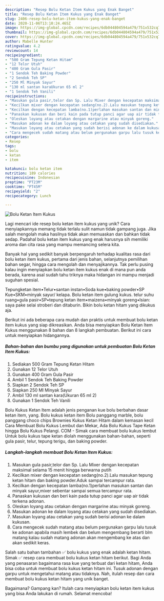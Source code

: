 ```yaml
---
description: "Resep Bolu Ketan Item Kukus yang Enak Banget"
title: "Resep Bolu Ketan Item Kukus yang Enak Banget"
slug: 2406-resep-bolu-ketan-item-kukus-yang-enak-banget
date: 2020-11-06T13:10:24.465Z
image: https://img-global.cpcdn.com/recipes/6db044804594a479/751x532cq70/bolu-ketan-item-kukus-foto-resep-utama.jpg
thumbnail: https://img-global.cpcdn.com/recipes/6db044804594a479/751x532cq70/bolu-ketan-item-kukus-foto-resep-utama.jpg
cover: https://img-global.cpcdn.com/recipes/6db044804594a479/751x532cq70/bolu-ketan-item-kukus-foto-resep-utama.jpg
author: Mabelle Hunter
ratingvalue: 4.2
reviewcount: 14
recipeingredient:
- "500 Gram Tepung Ketan Hitam"
- "12 Telor Utuh"
- "400 Gram Gula Pasir"
- "1 Sendok Teh Baking Powder"
- "2 Sendok Teh SP"
- "250 Ml Minyak Sayur"
- "130 ml santan karaUkuran 65 ml 2"
- "1 Sendok Teh Vanili"
recipeinstructions:
- "Masukan gula pasir,telor dan Sp. Lalu Mixer dengan kecepatan maksimal selama 15 menit hingga berwarna putih"
- "Kecilkan mixer dengan kecepatan sedang(no.2).Lalu masukan tepung ketan hitam dan baking powder.Aduk sampai tercampur rata."
- "Kecilkan dengan kecepatan lamba(no.1)perlahan masukan santan dan minyak sayur,mixer sebentar sampai semua tercampur rata."
- "Panaskan kukusan dan beri kain pada tutup panci agar uap air tidak terkena adonan."
- "Oleskan loyang atau cetakan dengan margarine atau minyak goreng."
- "Masukan adonan ke dalam loyang atau cetakan yang sudah disediakan."
- "Masukan loyang atau cetakan yang sudah berisi adonan ke dalam kukusan."
- "Cara mengecek sudah matang atau belum pergunakan garpu lalu tusuk ke adonan apabila masih lembek dan belum mengembang berarti blm matang kalau sudah matang adonan akan mengembang ke atas dan akan sedikit keras."
categories:
- Resep
tags:
- bolu
- ketan
- item

katakunci: bolu ketan item 
nutrition: 189 calories
recipecuisine: Indonesian
preptime: "PT23M"
cooktime: "PT45M"
recipeyield: "2"
recipecategory: Lunch

---
```



![Bolu Ketan Item Kukus](https://img-global.cpcdn.com/recipes/6db044804594a479/751x532cq70/bolu-ketan-item-kukus-foto-resep-utama.jpg)

Lagi mencari ide resep bolu ketan item kukus yang unik? Cara menyiapkannya memang tidak terlalu sulit namun tidak gampang juga. Jika salah mengolah maka hasilnya tidak akan memuaskan dan bahkan tidak sedap. Padahal bolu ketan item kukus yang enak harusnya sih memiliki aroma dan cita rasa yang mampu memancing selera kita.

Banyak hal yang sedikit banyak berpengaruh terhadap kualitas rasa dari bolu ketan item kukus, pertama dari jenis bahan, selanjutnya pemilihan bahan segar, hingga cara mengolah dan menyajikannya. Tak perlu pusing kalau ingin menyiapkan bolu ketan item kukus enak di mana pun anda berada, karena asal sudah tahu triknya maka hidangan ini mampu menjadi suguhan spesial.

Tepungketan item•Telur•santan instan•Soda kue•baking powder•SP Kue•SKM•minyak sayur/ kelapa. Bolu ketan item gulung kukus. telur suhu ruang•gula pasir•SP•tepung ketan item•maizena•minyak goreng•Isian: saya pake selai stroberi dan ditaburin. Bikin bolu ketan hitam yang dikukus aja.


Berikut ini ada beberapa cara mudah dan praktis untuk membuat bolu ketan item kukus yang siap dikreasikan. Anda bisa menyiapkan Bolu Ketan Item Kukus menggunakan 8 bahan dan 8 langkah pembuatan. Berikut ini cara untuk menyiapkan hidangannya.

<!--inarticleads1-->

##### Bahan-bahan dan bumbu yang digunakan untuk pembuatan Bolu Ketan Item Kukus:

1. Sediakan 500 Gram Tepung Ketan Hitam
1. Gunakan 12 Telor Utuh
1. Gunakan 400 Gram Gula Pasir
1. Ambil 1 Sendok Teh Baking Powder
1. Siapkan 2 Sendok Teh SP
1. Siapkan 250 Ml Minyak Sayur
1. Ambil 130 ml santan kara(Ukuran 65 ml 2)
1. Gunakan 1 Sendok Teh Vanili


Bolu Kukus Ketan Item adalah jenis penganan kue bolu berbahan dasar ketan item, yang. Bolu kukus ketan item Bolu panggang marble, bolu panggang choco chips Brownies Kukus Ketan Hitam dalam kemasan kecil Cara Membuat Bolu Kukus Lembut dan Mekar, Ada Bolu Kukus Tape Ketan hingga Bolu Kukus Pelangi. COM - Simak cara membuat bolu kukus lembut Untuk bolu kukus tape ketan diolah menggunakan bahan-bahan, seperti gula pasir, telur, tepung terigu, dan baking powder. 

<!--inarticleads2-->

##### Langkah-langkah membuat Bolu Ketan Item Kukus:

1. Masukan gula pasir,telor dan Sp. Lalu Mixer dengan kecepatan maksimal selama 15 menit hingga berwarna putih
1. Kecilkan mixer dengan kecepatan sedang(no.2).Lalu masukan tepung ketan hitam dan baking powder.Aduk sampai tercampur rata.
1. Kecilkan dengan kecepatan lamba(no.1)perlahan masukan santan dan minyak sayur,mixer sebentar sampai semua tercampur rata.
1. Panaskan kukusan dan beri kain pada tutup panci agar uap air tidak terkena adonan.
1. Oleskan loyang atau cetakan dengan margarine atau minyak goreng.
1. Masukan adonan ke dalam loyang atau cetakan yang sudah disediakan.
1. Masukan loyang atau cetakan yang sudah berisi adonan ke dalam kukusan.
1. Cara mengecek sudah matang atau belum pergunakan garpu lalu tusuk ke adonan apabila masih lembek dan belum mengembang berarti blm matang kalau sudah matang adonan akan mengembang ke atas dan akan sedikit keras.


Salah satu bahan tambahan ✅ bolu kukus yang enak adalah ketan hitam. Simak ✅ resep cara membuat bolu kukus ketan hitam berikut. Bagi Anda yang penasaran bagaimana rasa kue yang terbuat dari ketan hitam, Anda bisa coba untuk membuat bolu kukus ketan hitam ini. Tusuk adonan dengan garpu untuk mengetahui matang atau tidaknya. Nah, itulah resep dan cara membuat bolu kukus ketan hitam yang unik banget. 

Bagaimana? Gampang kan? Itulah cara menyiapkan bolu ketan item kukus yang bisa Anda lakukan di rumah. Selamat mencoba!
